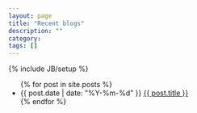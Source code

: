 ```yaml
---
layout: page
title: "Recent blogs"
description: ""
category: 
tags: []
---
```

{% include JB/setup %}
<ul>
  {% for post in site.posts %}
    <li>{{ post.date | date: "%Y-%m-%d" }} <a href="{{ post.url }}">{{ post.title }}</a></li>
  {% endfor %}
</ul>
